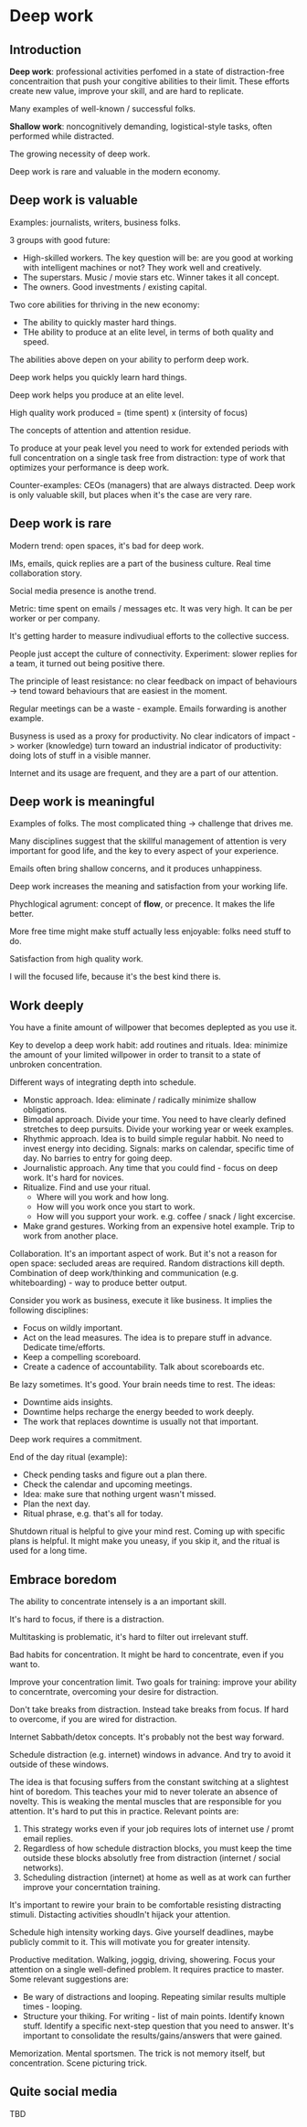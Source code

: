 # Deep work

## Introduction

**Deep work**: professional activities perfomed in a state of distraction-free concentraition that push your congitive abilities to their limit. These efforts create new value, improve your skill, and are hard to replicate.

Many examples of well-known / successful folks.

**Shallow work**: noncognitively demanding, logistical-style tasks, often performed while distracted.

The growing necessity of deep work.

Deep work is rare and valuable in the modern economy.

## Deep work is valuable

Examples: journalists, writers, business folks.

3 groups with good future:

*  High-skilled workers. The key question will be: are you good at working with intelligent machines or not? They work well and creatively.
*  The superstars. Music / movie stars etc. Winner takes it all concept.
*  The owners. Good investments / existing capital.

Two core abilities for thriving in the new economy:

*  The ability to quickly master hard things.
*  THe ability to produce at an elite level, in terms of both quality and speed.

The abilities above depen on your ability to perform deep work.

Deep work helps you quickly learn hard things.

Deep work helps you produce at an elite level.

High quality work produced = (time spent) x (intersity of focus)

The concepts of attention and attention residue.

To produce at your peak level you need to work for extended periods with full concentration on a single task free from distraction: type of work that optimizes your performance is deep work.

Counter-examples: CEOs (managers) that are always distracted. Deep work is only valuable skill, but places when it's the case are very rare.

## Deep work is rare

Modern trend: open spaces, it's bad for deep work.

IMs, emails, quick replies are a part of the business culture. Real time collaboration story.

Social media presence is anothe trend.

Metric: time spent on emails / messages etc. It was very high. It can be per worker or per company.

It's getting harder to measure indivudiual efforts to the collective success.

People just accept the culture of connectivity. Experiment: slower replies for a team, it turned out being positive there.

The principle of least resistance: no clear feedback on impact of behaviours -> tend toward behaviours that are easiest in the moment.

Regular meetings can be a waste - example. Emails forwarding is another example.

Busyness is used as a proxy for productivity. No clear indicators of impact -> worker (knowledge) turn toward an industrial indicator of productivity: doing lots of stuff in a visible manner.

Internet and its usage are frequent, and they are a part of our attention.

## Deep work is meaningful

Examples of folks. The most complicated thing -> challenge that drives me.

Many disciplines suggest that the skillful management of attention is very important for good life, and the key to every aspect of your experience.

Emails often bring shallow concerns, and it produces unhappiness.

Deep work increases the meaning and satisfaction from your working life.

Phychlogical agrument: concept of **flow**, or precence. It makes the life better.

More free time might make stuff actually less enjoyable: folks need stuff to do.

Satisfaction from high quality work.

I will the focused life, because it's the best kind there is.

## Work deeply

You have a finite amount of willpower that becomes deplepted as you use it.

Key to develop a deep work habit: add routines and rituals. Idea: minimize the amount of your limited willpower in order to transit to a state of unbroken concentration.

Different ways of integrating depth into schedule.

*  Monstic approach. Idea: eliminate / radically minimize shallow obligations.
*  Bimodal approach. Divide your time. You need to have clearly defined stretches to deep pursuits. Divide your working year or week examples.
*  Rhythmic approach. Idea is to build simple regular habbit. No need to invest energy into deciding. Signals: marks on calendar, specific time of day. No barries to entry for going deep.
*  Journalistic approach. Any time that you could find - focus on deep work. It's hard for novices. 
*  Ritualize. Find and use your ritual. 
    *  Where will you work and how long.
    *  How will you work once you start to work.
    *  How will you support your work. e.g. coffee / snack / light excercise.
*  Make grand gestures. Working from an expensive hotel example. Trip to work from another place.

Collaboration. It's an important aspect of work. But it's not a reason for open space: secluded areas are required. Random distractions kill depth. Combination of deep work/thinking and communication (e.g. whiteboarding) - way to produce better output.

Consider you work as business, execute it like business. It implies the following disciplines:

*  Focus on wildly important.
*  Act on the lead measures. The idea is to prepare stuff in advance. Dedicate time/efforts.
*  Keep a compelling scoreboard.
*  Create a cadence of accountability. Talk about scoreboards etc.

Be lazy sometimes. It's good. Your brain needs time to rest. The ideas:

*  Downtime aids insights.
*  Downtime helps recharge the energy beeded to work deeply.
*  The work that replaces downtime is usually not that important.

Deep work requires a commitment.

End of the day ritual (example):

*  Check pending tasks and figure out a plan there.
*  Check the calendar and upcoming meetings.
*  Idea: make sure that nothing urgent wasn't missed.
*  Plan the next day.
*  Ritual phrase, e.g. that's all for today.

Shutdown ritual is helpful to give your mind rest. Coming up with specific plans is helpful. It might make you uneasy, if you skip it, and the ritual is used for a long time.

## Embrace boredom

The ability to concentrate intensely is a an important skill.

It's hard to focus, if there is a distraction.

Multitasking is problematic, it's hard to filter out irrelevant stuff.

Bad habits for concentration. It might be hard to concentrate, even if you want to.

Improve your concentration limit. Two goals for training: improve your ability to concerntrate, overcoming your desire for distraction.

Don't take breaks from distraction. Instead take breaks from focus. If hard to overcome, if you are wired for distraction.

Internet Sabbath/detox concepts. It's probably not the best way forward.

Schedule distraction (e.g. internet) windows in advance. And try to avoid it outside of these windows.

The idea is that focusing suffers from the constant switching at a slightest hint of boredom. This teaches your mid to never tolerate an absence of novelty. 
This is weaking the mental muscles that are responsible for you attention. It's hard to put this in practice.
Relevant points are:

1.  This strategy works even if your job requires lots of internet use / promt email replies.
2.  Regardless of how schedule distraction blocks, you must keep the time outside these blocks absolutly free from distraction (internet / social networks).
3.  Scheduling distraction (internet) at home as well as at work can further improve your concerntation training.

It's important to rewire your brain to be comfortable resisting distracting stimuli. Distacting activities shoudln't hijack your attention.

Schedule high intensity working days. Give yourself deadlines, maybe publicly commit to it. This will motivate you for greater intensity.

Productive meditation. Walking, joggig, driving, showering. Focus your attention on a single well-defined problem. It requires practice to master.
Some relevant suggestions are:

*  Be wary of distractions and looping. Repeating similar results multiple times - looping.
*  Structure your thiking. For writing - list of main points. Identify known stuff. Identify a specific next-step question that you need to answer. It's important to consolidate the results/gains/answers that were gained.

Memorization. Mental sportsmen. The trick is not memory itself, but concentration. Scene picturing trick.

## Quite social media 

TBD
